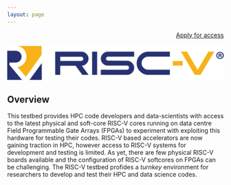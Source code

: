 ```yaml
---
layout: page
---
```


<div style="text-align: right"> <a href="/documentation/access"
class="btn btn--success">Apply for access</a></div>
<div>&nbsp;<br></div>

<img src="/images/Standard_2.png">

## Overview
This testbed provides HPC code developers and data-scientists with access to the latest
physical and soft-core RISC-V cores running on data centre Field Programmable Gate Arrays (FPGAs) to 
experiment with exploiting this hardware for testing their codes. 
RISC-V based accelerators are now gaining traction in HPC, however access to
RISC-V systems for development and testing is limited. As yet, there are few
physical RISC-V boards available and the configuration of RISC-V softcores
on FPGAs can be challenging. The RISC-V testbed profides a *turnkey*
environment for researchers to develop and test their HPC and data science
codes.


